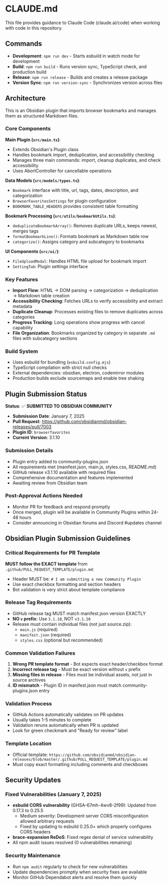 # CLAUDE.md

This file provides guidance to Claude Code (claude.ai/code) when working with code in this repository.

## Commands

- **Development**: `npm run dev` - Starts esbuild in watch mode for development
- **Build**: `npm run build` - Runs version sync, TypeScript check, and production build
- **Release**: `npm run release` - Builds and creates a release package
- **Version Sync**: `npm run version-sync` - Synchronizes version across files

## Architecture

This is an Obsidian plugin that imports browser bookmarks and manages them as structured Markdown files.

### Core Components

**Main Plugin (`src/main.ts`)**: 
- Extends Obsidian's Plugin class
- Handles bookmark import, deduplication, and accessibility checking
- Manages three main commands: import, cleanup duplicates, and check accessibility
- Uses AbortController for cancellable operations

**Data Models (`src/models/types.ts`)**:
- `Bookmark` interface with title, url, tags, dates, description, and categorization
- `BrowserFavoritesSettings` for plugin configuration
- `BOOKMARK_TABLE_HEADERS` provides consistent table formatting

**Bookmark Processing (`src/utils/bookmarkUtils.ts`)**:
- `deduplicateBookmarkArray()`: Removes duplicate URLs, keeps newest, merges tags
- `formatBookmarkLine()`: Formats bookmark as Markdown table row
- `categorize()`: Assigns category and subcategory to bookmarks

**UI Components (`src/ui/`)**:
- `FileUploadModal`: Handles HTML file upload for bookmark import
- `SettingTab`: Plugin settings interface

### Key Features

- **Import Flow**: HTML → DOM parsing → categorization → deduplication → Markdown table creation
- **Accessibility Checking**: Fetches URLs to verify accessibility and extract metadata
- **Duplicate Cleanup**: Processes existing files to remove duplicates across categories
- **Progress Tracking**: Long operations show progress with cancel capability
- **File Organization**: Bookmarks organized by category in separate `.md` files with subcategory sections

### Build System

- Uses esbuild for bundling (`esbuild.config.mjs`)
- TypeScript compilation with strict null checks
- External dependencies: obsidian, electron, codemirror modules
- Production builds exclude sourcemaps and enable tree shaking

## Plugin Submission Status

**Status**: ✅ **SUBMITTED TO OBSIDIAN COMMUNITY**
- **Submission Date**: January 7, 2025
- **Pull Request**: https://github.com/obsidianmd/obsidian-releases/pull/7003
- **Plugin ID**: `browserfavorites`
- **Current Version**: 3.1.10

### Submission Details
- Plugin entry added to community-plugins.json
- All requirements met (manifest.json, main.js, styles.css, README.md)
- GitHub release v3.1.10 available with required files
- Comprehensive documentation and features implemented
- Awaiting review from Obsidian team

### Post-Approval Actions Needed
- Monitor PR for feedback and respond promptly
- Once merged, plugin will be available in Community Plugins within 24-48 hours
- Consider announcing in Obsidian forums and Discord #updates channel

## Obsidian Plugin Submission Guidelines

### Critical Requirements for PR Template
**MUST follow the EXACT template** from `.github/PULL_REQUEST_TEMPLATE/plugin.md`:
- Header MUST be: `# I am submitting a new Community Plugin`
- Use exact checkbox formatting and section headers
- Bot validation is very strict about template compliance

### Release Tag Requirements
- GitHub release tag MUST match manifest.json version EXACTLY
- **NO `v` prefix**: Use `3.1.10`, NOT `v3.1.10`
- Release must contain individual files (not just source.zip):
  - `main.js` (required)
  - `manifest.json` (required) 
  - `styles.css` (optional but recommended)

### Common Validation Failures
1. **Wrong PR template format** - Bot expects exact header/checkbox format
2. **Incorrect release tag** - Must be exact version without `v` prefix
3. **Missing files in release** - Files must be individual assets, not just in source archives
4. **ID mismatch** - Plugin ID in manifest.json must match community-plugins.json entry

### Validation Process
- GitHub Actions automatically validates on PR updates
- Usually takes 1-5 minutes to complete
- Validation reruns automatically when PR is updated
- Look for green checkmark and "Ready for review" label

### Template Location
- Official template: `https://github.com/obsidianmd/obsidian-releases/blob/master/.github/PULL_REQUEST_TEMPLATE/plugin.md`
- Must copy exact formatting including comments and checkboxes

## Security Updates

### Fixed Vulnerabilities (January 7, 2025)
- **esbuild CORS vulnerability** (GHSA-67mh-4wv8-2f99): Updated from 0.17.3 to 0.25.5
  - Medium severity: Development server CORS misconfiguration allowed arbitrary requests
  - Fixed by updating to esbuild 0.25.0+ which properly configures CORS headers
- **brace-expansion ReDoS**: Fixed regex denial of service vulnerability
- All npm audit issues resolved (0 vulnerabilities remaining)

### Security Maintenance
- Run `npm audit` regularly to check for new vulnerabilities
- Update dependencies promptly when security fixes are available
- Monitor GitHub Dependabot alerts and resolve them quickly